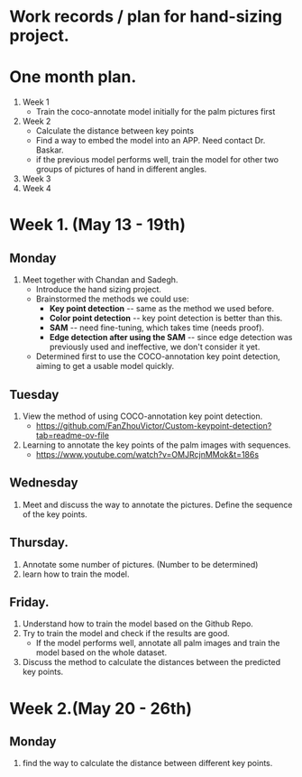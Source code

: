 # Work records / plan for hand-sizing project.

# One month plan. 
1. Week 1
   - Train the coco-annotate model initially for the palm pictures first
3. Week 2
   - Calculate the distance between key points
   - Find a way to embed the model into an APP. Need contact Dr. Baskar.
   - if the previous model performs well, train the model for other two groups of pictures of hand in different angles. 
5. Week 3
7. Week 4


# Week 1. (May 13 - 19th)

## Monday 
1. Meet together with Chandan and Sadegh.
   - Introduce the hand sizing project.
   - Brainstormed the methods we could use:
     - **Key point detection** -- same as the method we used before.
     - **Color point detection** -- key point detection is better than this.
     - **SAM** -- need fine-tuning, which takes time (needs proof).
     - **Edge detection after using the SAM** -- since edge detection was previously used and ineffective, we don't consider it yet.
   - Determined first to use the COCO-annotation key point detection, aiming to get a usable model quickly. 

## Tuesday 
1. View the method of using COCO-annotation key point detection.
   - https://github.com/FanZhouVictor/Custom-keypoint-detection?tab=readme-ov-file
3. Learning to annotate the key points of the palm images with sequences.
   - https://www.youtube.com/watch?v=OMJRcjnMMok&t=186s
## Wednesday 
1. Meet and discuss the way to annotate the pictures. Define the sequence of the key points. 



## Thursday. 
1. Annotate some number of pictures. (Number to be determined)
2. learn how to train the model.


## Friday. 
1. Understand how to train the model based on the Github Repo.
2. Try to train the model and check if the results are good.
   - If the model performs well, annotate all palm images and train the model based on the whole dataset. 
2. Discuss the method to calculate the distances between the predicted key points.

# Week 2.(May 20 - 26th)
## Monday 
1. find the way to calculate the distance between different key points. 
